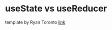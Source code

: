 # useState vs useReducer

template by Ryan Toronto <a href='https://github.com/ryanto/use-state-vs-use-reducer'>link</a>
